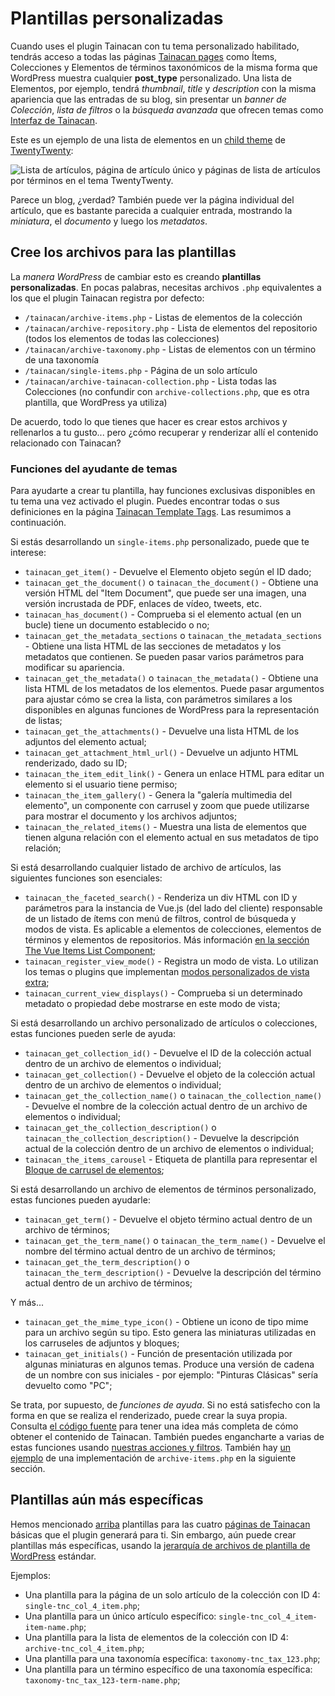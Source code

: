 # Plantillas personalizadas

Cuando uses el plugin Tainacan con tu tema personalizado habilitado, tendrás acceso a todas las páginas [Tainacan pages](/es-mx/tainacan-pages.md) como Ítems, Colecciones y Elementos de términos taxonómicos de la misma forma que WordPress muestra cualquier **post_type** personalizado. Una lista de Elementos, por ejemplo, tendrá _thumbnail_, _title_ y _description_ con la misma apariencia que las entradas de su blog, sin presentar un _banner de Colección_, _lista de filtros_ o la _búsqueda avanzada_ que ofrecen temas como [Interfaz de Tainacan](https://wordpress.org/themes/tainacan-interface).

Este es un ejemplo de una lista de elementos en un [child theme](https://developer.wordpress.org/themes/advanced-topics/child-themes/) de [TwentyTwenty](https://wordpress.org/themes/twentytwenty/):

![Lista de artículos, página de artículo único y páginas de lista de artículos por términos en el tema TwentyTwenty.](_assets/gifs/custom-templates-1.gif)

Parece un blog, ¿verdad? También puede ver la página individual del artículo, que es bastante parecida a cualquier entrada, mostrando la _miniatura_, el _documento_ y luego los _metadatos_.

## Cree los archivos para las plantillas

La _manera WordPress_ de cambiar esto es creando **plantillas personalizadas**. En pocas palabras, necesitas archivos `.php` equivalentes a los que el plugin Tainacan registra por defecto:

- `/tainacan/archive-items.php` - Listas de elementos de la colección
- `/tainacan/archive-repository.php` - Lista de elementos del repositorio (todos los elementos de todas las colecciones)
- `/tainacan/archive-taxonomy.php` - Listas de elementos con un término de una taxonomía
- `/tainacan/single-items.php` - Página de un solo artículo
- `/tainacan/archive-tainacan-collection.php` - Lista todas las Colecciones (no confundir con `archive-collections.php`, que es otra plantilla, que WordPress ya utiliza)

De acuerdo, todo lo que tienes que hacer es crear estos archivos y rellenarlos a tu gusto... pero ¿cómo recuperar y renderizar allí el contenido relacionado con Tainacan?

### Funciones del ayudante de temas

Para ayudarte a crear tu plantilla, hay funciones exclusivas disponibles en tu tema una vez activado el plugin. Puedes encontrar todas o sus definiciones en la página [Tainacan Template Tags](/es-mx/dev/template-tags.md). Las resumimos a continuación.

Si estás desarrollando un `single-items.php` personalizado, puede que te interese:

- `tainacan_get_item()` - Devuelve el Elemento objeto según el ID dado;
- `tainacan_get_the_document()` o `tainacan_the_document()` - Obtiene una versión HTML del "Item Document", que puede ser una imagen, una versión incrustada de PDF, enlaces de vídeo, tweets, etc.
- `tainacan_has_document()` - Comprueba si el elemento actual (en un bucle) tiene un documento establecido o no;
- `tainacan_get_the_metadata_sections` o `tainacan_the_metadata_sections` - Obtiene una lista HTML de las secciones de metadatos y los metadatos que contienen. Se pueden pasar varios parámetros para modificar su apariencia.
- `tainacan_get_the_metadata()` o `tainacan_the_metadata()` - Obtiene una lista HTML de los metadatos de los elementos. Puede pasar argumentos para ajustar cómo se crea la lista, con parámetros similares a los disponibles en algunas funciones de WordPress para la representación de listas;
- `tainacan_get_the_attachments()` - Devuelve una lista HTML de los adjuntos del elemento actual;
- `tainacan_get_attachment_html_url()` - Devuelve un adjunto HTML renderizado, dado su ID;
- `tainacan_the_item_edit_link()` - Genera un enlace HTML para editar un elemento si el usuario tiene permiso;
- `tainacan_the_item_gallery()` - Genera la "galería multimedia del elemento", un componente con carrusel y zoom que puede utilizarse para mostrar el documento y los archivos adjuntos;
- `tainacan_the_related_items()` - Muestra una lista de elementos que tienen alguna relación con el elemento actual en sus metadatos de tipo relación;

Si está desarrollando cualquier listado de archivo de artículos, las siguientes funciones son esenciales:

- `tainacan_the_faceted_search()` - Renderiza un div HTML con ID y parámetros para la instancia de Vue.js (del lado del cliente) responsable de un listado de ítems con menú de filtros, control de búsqueda y modos de vista. Es aplicable a elementos de colecciones, elementos de términos y elementos de repositorios. Más información [en la sección The Vue Items List Component](/dev/the-vue-items-list-component.md);
- `tainacan_register_view_mode()` - Registra un modo de vista. Lo utilizan los temas o plugins que implementan [modos personalizados de vista extra](/dev/extra-view-modes.md);
- `tainacan_current_view_displays()` - Comprueba si un determinado metadato o propiedad debe mostrarse en este modo de vista;

Si está desarrollando un archivo personalizado de artículos o colecciones, estas funciones pueden serle de ayuda:

- `tainacan_get_collection_id()` - Devuelve el ID de la colección actual dentro de un archivo de elementos o individual;
- `tainacan_get_collection()` - Devuelve el objeto de la colección actual dentro de un archivo de elementos o individual;
- `tainacan_get_the_collection_name()` o `tainacan_the_collection_name()` - Devuelve el nombre de la colección actual dentro de un archivo de elementos o individual;
- `tainacan_get_the_collection_description()` o `tainacan_the_collection_description()` - Devuelve la descripción actual de la colección dentro de un archivo de elementos o individual;
- `tainacan_the_items_carousel` - Etiqueta de plantilla para representar el [Bloque de carrusel de elementos](/es-mx/blocks-items.md#carrusel-de-elementos);

Si está desarrollando un archivo de elementos de términos personalizado, estas funciones pueden ayudarle:

- `tainacan_get_term()` - Devuelve el objeto término actual dentro de un archivo de términos;
- `tainacan_get_the_term_name()` o `tainacan_the_term_name()` - Devuelve el nombre del término actual dentro de un archivo de términos;
- `tainacan_get_the_term_description()` o `tainacan_the_term_description()` - Devuelve la descripción del término actual dentro de un archivo de términos;

Y más...

- `tainacan_get_the_mime_type_icon()` - Obtiene un icono de tipo mime para un archivo según su tipo. Esto genera las miniaturas utilizadas en los carruseles de adjuntos y bloques;
- `tainacan_get_initials()` - Función de presentación utilizada por algunas miniaturas en algunos temas. Produce una versión de cadena de un nombre con sus iniciales - por ejemplo: "Pinturas Clásicas" sería devuelto como "PC";

Se trata, por supuesto, de _funciones de ayuda_. Si no está satisfecho con la forma en que se realiza el renderizado, puede crear la suya propia. Consulta [el código fuente](https://github.com/tainacan/tainacan/blob/develop/src/classes/) para tener una idea más completa de cómo obtener el contenido de Tainacan. También puedes engancharte a varias de estas funciones usando [nuestras acciones y filtros](/es-mx/dev/filters.md). También hay [un ejemplo](/es-mx/dev/the-vue-items-list-component) de una implementación de `archive-items.php` en la siguiente sección.

## Plantillas aún más específicas

Hemos mencionado [arriba](#cree-los-archivos-para-las-plantillas) plantillas para las cuatro [páginas de Tainacan](/es-mx/tainacan-pages.md) básicas que el plugin generará para ti. Sin embargo, aún puede crear plantillas más específicas, usando la [jerarquía de archivos de plantilla de WordPress](https://developer.wordpress.org/themes/basics/template-hierarchy/) estándar.

Ejemplos:

- Una plantilla para la página de un solo artículo de la colección con ID 4: `single-tnc_col_4_item.php`;
- Una plantilla para un único artículo específico: `single-tnc_col_4_item-item-name.php`;
- Una plantilla para la lista de elementos de la colección con ID 4: `archive-tnc_col_4_item.php`;
- Una plantilla para una taxonomía específica: `taxonomy-tnc_tax_123.php`;
- Una plantilla para un término específico de una taxonomía específica: `taxonomy-tnc_tax_123-term-name.php`;
